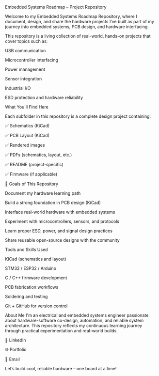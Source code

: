 Embedded Systems Roadmap – Project Repository

Welcome to my Embedded Systems Roadmap Repository, where I document, design, and share the hardware projects I’ve built as part of my journey into embedded systems, PCB design, and hardware interfacing.

This repository is a living collection of real-world, hands-on projects that cover topics such as:

USB communication

Microcontroller interfacing

Power management

Sensor integration

Industrial I/O

ESD protection and hardware reliability

What You'll Find Here

Each subfolder in this repository is a complete design project containing:

✅ Schematics (KiCad)

✅ PCB Layout (KiCad)

✅ Rendered images

✅ PDFs (schematics, layout, etc.)

✅ README (project-specific)

✅ Firmware (if applicable)


🎯 Goals of This Repository

Document my hardware learning path

Build a strong foundation in PCB design (KiCad)

Interface real-world hardware with embedded systems

Experiment with microcontrollers, sensors, and protocols

Learn proper ESD, power, and signal design practices

Share reusable open-source designs with the community

Tools and Skills Used

KiCad (schematics and layout)

STM32 / ESP32 / Arduino

C / C++ firmware development

PCB fabrication workflows

Soldering and testing

Git + GitHub for version control

About Me
I'm an electrical and embedded systems engineer passionate about hardware-software co-design, automation, and reliable system architecture. This repository reflects my continuous learning journey through practical experimentation and real-world builds.

🔗 LinkedIn

🌐 Portfolio

📧 Email


Let’s build cool, reliable hardware – one board at a time!
